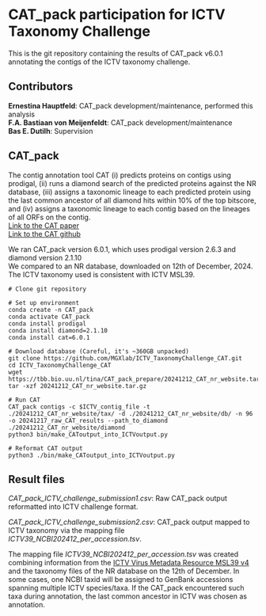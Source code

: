 # CAT_pack participation for ICTV Taxonomy Challenge

This is the git repository containing the results of CAT_pack v6.0.1 annotating the contigs of the ICTV taxonomy challenge.

## Contributors
**Ernestina Hauptfeld**: CAT_pack development/maintenance, performed this analysis  
**F.A. Bastiaan von Meijenfeldt**: CAT_pack development/maintenance  
**Bas E. Dutilh**: Supervision  

## CAT_pack
The contig annotation tool CAT (i) predicts proteins on contigs using prodigal, (ii) runs a diamond search of the predicted proteins against the NR database, (iii) assigns a taxonomic lineage to each predicted protein using the last common ancestor of all diamond hits within 10% of the top bitscore, and (iv) assigns a taxonomic lineage to each contig based on the lineages of all ORFs on the contig.  
[Link to the CAT paper](https://genomebiology.biomedcentral.com/articles/10.1186/s13059-019-1817-x)  
[Link to the CAT github](https://github.com/MGXlab/CAT_pack)  

We ran CAT_pack version 6.0.1, which uses prodigal version 2.6.3 and diamond version 2.1.10  
We compared to an NR database, downloaded on 12th of December, 2024. The ICTV taxonomy used is consistent with ICTV MSL39.  

```
# Clone git repository

# Set up environment
conda create -n CAT_pack
conda activate CAT_pack
conda install prodigal
conda install diamond=2.1.10
conda install cat=6.0.1

# Download database (Careful, it's ~360GB unpacked)
git clone https://github.com/MGXlab/ICTV_TaxonomyChallenge_CAT.git
cd ICTV_TaxonomyChallenge_CAT
wget https://tbb.bio.uu.nl/tina/CAT_pack_prepare/20241212_CAT_nr_website.tar.gz
tar -xzf 20241212_CAT_nr_website.tar.gz

# Run CAT
CAT_pack contigs -c $ICTV_contig_file -t ./20241212_CAT_nr_website/tax/ -d ./20241212_CAT_nr_website/db/ -n 96 -o 20241217_raw_CAT_results --path_to_diamond ./20241212_CAT_nr_website/diamond
python3 bin/make_CAToutput_into_ICTVoutput.py

# Reformat CAT output
python3 ./bin/make_CAToutput_into_ICTVoutput.py

```

## Result files

*CAT_pack_ICTV_challenge_submission1.csv*: Raw CAT_pack output reformatted into ICTV challenge format.    

*CAT_pack_ICTV_challenge_submission2.csv*: CAT_pack output mapped to ICTV taxonomy via the mapping file *ICTV39_NCBI202412_per_accession.tsv*.  

The mapping file *ICTV39_NCBI202412_per_accession.tsv* was created combining information from the [ICTV Virus Metadata Resource MSL39 v4](https://ictv.global/sites/default/files/VMR/VMR_MSL39.v4_20241106.xlsx) and the taxonomy files of the NR database on the 12th of December. In some cases, one NCBI taxid will be assigned to GenBank accessions spanning multiple ICTV species/taxa. If the CAT_pack encountered such taxa during annotation, the last common ancestor in ICTV was chosen as annotation.
